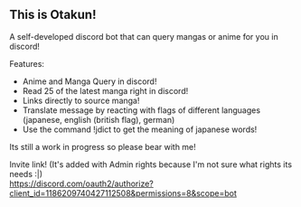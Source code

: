 ## This is Otakun!
A self-developed discord bot that can query mangas or anime for you in discord! 
  
Features:  
- Anime and Manga Query in discord!  
- Read 25 of the latest manga right in discord!  
- Links directly to source manga!  
- Translate message by reacting with flags of different languages (japanese, english (british flag), german)
- Use the command !jdict to get the meaning of japanese words!  

Its still a work in progress so please bear with me!  
  
Invite link! (It's added with Admin rights because I'm not sure what rights its needs :|)  
https://discord.com/oauth2/authorize?client_id=1186209740427112508&permissions=8&scope=bot  
